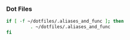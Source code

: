 ### Dot Files


```bash
if [ -f ~/dotfiles/.aliases_and_func ]; then
         . ~/dotfiles/.aliases_and_func
fi

```
